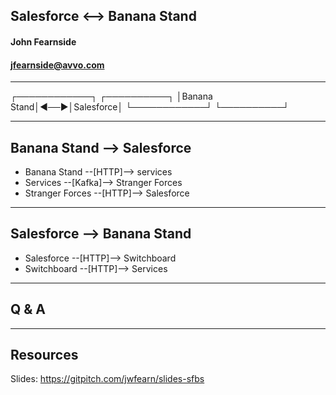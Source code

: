 ## Salesforce <--> Banana Stand

#### John Fearnside
#### jfearnside@avvo.com

---

┌────────────┐    ┌──────────┐
│Banana Stand│◀──▶│Salesforce│
└────────────┘    └──────────┘

---

## Banana Stand --> Salesforce
- Banana Stand --[HTTP]--> services
- Services --[Kafka]--> Stranger Forces
- Stranger Forces --[HTTP]--> Salesforce

---

## Salesforce --> Banana Stand
- Salesforce --[HTTP]--> Switchboard
- Switchboard --[HTTP]--> Services

---

## Q & A

---

## Resources
Slides: https://gitpitch.com/jwfearn/slides-sfbs


<!--
TODO: screenshots from BS and SF to show what data moves where

Intro - Chris
Batch - Gowthami
Realtime - John
Leveraging - Elisabeth
Execution - Chris

-->